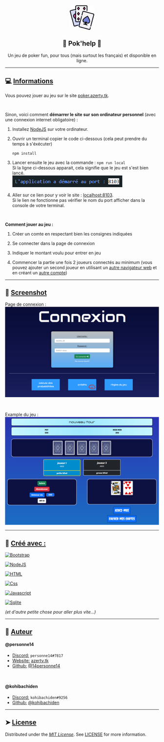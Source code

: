 <!-- PROJECT INFO -->
<br/>
<div align="center">
  <a href="https://github.com/14personne14/poker_projet_nsi">
    <img src="public/icons/poker.png" alt="Icon" width="80" height="80">
  </a>

  <h2 align="center">
    🔵 <b>Pok'help</b> 🔵
  </h2>

  <p align="center">
    Un jeu de poker fun, pour tous (mais surtout les français) et disponible en ligne.
  </p>
</div>

---

<!-- USAGE -->

## 💻 <ins>**Informations**</ins>

Vous pouvez jouer au jeu sur le site [poker.azerty.tk](https://poker.azerty.tk).

<br/>

Sinon, voici comment **démarrer le site sur son ordinateur personnel** (avec une connexion internet obligatoire) :

1.  Installez [NodeJS](https://nodejs.org/en/download) sur votre ordinateur.
2.  Ouvrir un terminal copier le code ci-dessous (cela peut prendre du temps à s'éxécuter)

    ```console
    npm install
    ```

3.  Lancer ensuite le jeu avec la commande : `npm run local`
    <br>
    Si la ligne ci-dessous apparait, cela signifie que le jeu est s'est bien lancé.
    <br>
    ![IMG_ligne_code](./public/images/screenshots/code_line.png)

4.  Aller sur ce lien pour y voir le site : [localhost:8103](http://localhost:8103/). <br>
    Si le lien ne fonctionne pas vérifier le nom du port afficher dans la console de votre terminal.

<br/>

**Comment jouer au jeu :**

1.  Créer un comte en respectant bien les consignes indiquées

2.  Se connecter dans la page de connexion

3.  Indiquer le montant voulu pour entrer en jeu

4.  Commencer la partie une fois 2 joueurs connectés au minimum (vous pouvez ajouter un second joueur en utilisant un <ins>autre navigateur web</ins> et en créant un <ins>autre compte</ins>)

---

<!-- SCREENSHOT -->

## 📲 <ins>**Screenshot**</ins>

Page de connexion :
![Image_1](./public/images/screenshots/connexion_example.png)

<br/>

Example du jeu :
![Image_2](./public/images/screenshots/game_example.png)

---

<!-- BUILT WHIT -->

## 🔧 <ins>**Créé avec :**</ins>

[![Bootstrap][Bootstrap]][Bootstrap-url]

[![NodeJS][Nodejs]][Nodejs-url]

[![HTML][Html]][Html-url]

[![Css][Css]][Css-url]

[![Javascript][Javascript]][Javascript-url]

[![Sqlite][Sqlite]][Sqlite-url]

*(et d'autre petite chose pour aller plus vite...)*

---

<!-- AUTHOR -->

## 🙇 <ins>**Auteur**</ins>

#### @personne14 

-   <ins>Discord:</ins> `personne14#7817`
-   <ins>Website:</ins> [azerty.tk][Website-url]
-   <ins>Github:</ins> [@14personne14][Github-url]

<br/>

#### @kohibachiden

-   <ins>Discord:</ins> `kohibachiden#9256`
-   <ins>Github:</ins> [@kohibachiden][Github-url-2]

---

<!-- LICENCE -->

## ➤ <ins>**License**</ins>

Distributed under the <ins>_MIT License_</ins>. See [LICENSE][Licence-url] for more information.

<!-- MARKDOWN LINKS & IMAGES -->
<!-- https://shields.io/ -->

[Website-url]: https://azerty.tk/
[Github-url]: https://github.com/14personne14
[Github-url-2]: https://github.com/kohibachiden
[Licence-url]: https://en.wikipedia.org/wiki/MIT_License
[screenshot]: public/screenshot/connexion_example.png
[Python]: https://img.shields.io/badge/python-346E9E?style=for-the-badge&logo=python&logoColor=white
[Python-url]: https://python.org/
[Php]: https://img.shields.io/badge/PHP-20232A?style=for-the-badge&logo=php&logoColor=white
[Php-url]: https://php.net/
[Bootstrap]: https://img.shields.io/badge/Bootstrap-563D7C?style=for-the-badge&logo=bootstrap&logoColor=white
[Bootstrap-url]: https://getbootstrap.com/
[JQuery]: https://img.shields.io/badge/jQuery-0769AD?style=for-the-badge&logo=jquery&logoColor=white
[JQuery-url]: https://jquery.com/
[Nodejs]: https://img.shields.io/badge/Node.JS-499537?style=for-the-badge&logo=node.js&logoColor=white
[Nodejs-url]: https://nodejs.org/
[Html]: https://img.shields.io/badge/html-DD4B25?style=for-the-badge&logo=html5&logoColor=white
[Html-url]: https://developer.mozilla.org/fr/docs/Web/HTML
[Javascript]: https://img.shields.io/badge/Javascript-EFD81D?style=for-the-badge&logo=javascript&logoColor=black&textColor=black
[Javascript-url]: https://developer.mozilla.org/fr/docs/Web/JavaScript
[Discordpy]: https://img.shields.io/badge/Discord.py-2D2D2D?style=for-the-badge&logo=discord&logoColor=white
[Discordpy-url]: https://discordpy.readthedocs.io/en/stable/
[Sqlite]: https://img.shields.io/badge/Sqlite-0F7BC8?style=for-the-badge&logo=sqlite&logoColor=white
[Sqlite-url]: https://sqlite.org/
[Css]: https://img.shields.io/badge/Css-214CE5?style=for-the-badge&logo=css3&logoColor=white
[Css-url]: https://developer.mozilla.org/fr/docs/Web/CSS
